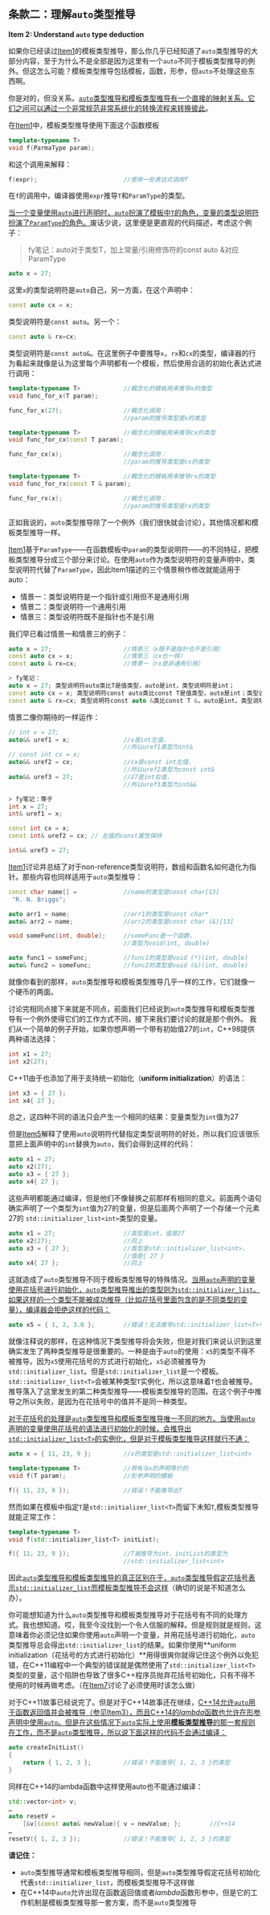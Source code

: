 ## 条款二：理解`auto`类型推导

**Item 2: Understand `auto` type deduction**

如果你已经读过[Item1](../1.DeducingTypes/item1.md)的模板类型推导，那么你几乎已经知道了`auto`类型推导的大部分内容，至于为什么不是全部是因为这里有一个`auto`不同于模板类型推导的例外。但这怎么可能？模板类型推导包括模板，函数，形参，但`auto`不处理这些东西啊。

你是对的，但没关系。<u>`auto`类型推导和模板类型推导有一个直接的映射关系。它们之间可以通过一个非常规范非常系统化的转换流程来转换彼此</u>。

在[Item1](../1.DeducingTypes/item2.md)中，模板类型推导使用下面这个函数模板
````cpp
template<typename T>
void f(ParmaType param);
````
和这个调用来解释：

```cpp
f(expr);                        //使用一些表达式调用f
```

在`f`的调用中，编译器使用`expr`推导`T`和`ParamType`的类型。

<u>当一个变量使用`auto`进行声明时，`auto`扮演了模板中`T`的角色，变量的类型说明符扮演了`ParamType`的角色。</u>废话少说，这里便是更直观的代码描述，考虑这个例子：

> fy笔记：auto对于类型T，加上常量/引用修饰符的const auto &对应ParamType

````cpp
auto x = 27;
````
这里`x`的类型说明符是`auto`自己，另一方面，在这个声明中：
````cpp
const auto cx = x;
````
类型说明符是`const auto`。另一个：
````cpp
const auto & rx=cx;
````
类型说明符是`const auto&`。在这里例子中要推导`x`，`rx`和`cx`的类型，编译器的行为看起来就像是认为这里每个声明都有一个模板，然后使用合适的初始化表达式进行调用：
````cpp
template<typename T>            //概念化的模板用来推导x的类型
void func_for_x(T param);

func_for_x(27);                 //概念化调用：
                                //param的推导类型是x的类型

template<typename T>            //概念化的模板用来推导cx的类型
void func_for_cx(const T param);

func_for_cx(x);                 //概念化调用：
                                //param的推导类型是cx的类型

template<typename T>            //概念化的模板用来推导rx的类型
void func_for_rx(const T & param);

func_for_rx(x);                 //概念化调用：
                                //param的推导类型是rx的类型
````
正如我说的，`auto`类型推导除了一个例外（我们很快就会讨论），其他情况都和模板类型推导一样。

[Item1](../1.DeducingTypes/item1.md)基于`ParamType`——在函数模板中`param`的类型说明符——的不同特征，把模板类型推导分成三个部分来讨论。在使用`auto`作为类型说明符的变量声明中，类型说明符代替了`ParamType`，因此Item1描述的三个情景稍作修改就能适用于auto：

+ 情景一：类型说明符是一个指针或引用但不是通用引用
+ 情景二：类型说明符一个通用引用
+ 情景三：类型说明符既不是指针也不是引用

我们早已看过情景一和情景三的例子：
````cpp
auto x = 27;                    //情景三（x既不是指针也不是引用）
const auto cx = x;              //情景三（cx也一样）
const auto & rx=cx;             //情景一（rx是非通用引用）

> fy笔记：
auto x = 27; 类型说明符auto类比T是值类型，auto是int，类型说明符是int；
const auto cx = x; 类型说明符const auto类比const T是值类型，auto是int；类型说明符是const int；
const auto & rx=cx; 类型说明符const auto &类比const T &，auto是int，类型说明符是const int &
````

情景二像你期待的一样运作：

```cpp
// int x = 27;
auto&& uref1 = x;               //x是int左值，
                                //所以uref1类型为int&
// const int cx = x;
auto&& uref2 = cx;              //cx是const int左值，
                                //所以uref2类型为const int&
auto&& uref3 = 27;              //27是int右值，
                                //所以uref3类型为int&&

> fy笔记：等于
int x = 27;
int& uref1 = x;

const int cx = x;
const int& uref2 = cx; // 左值的const属性保持

int&& uref3 = 27;
```

[Item1](../1.DeducingTypes/item1.md)讨论并总结了对于non-reference类型说明符，数组和函数名如何退化为指针。那些内容也同样适用于`auto`类型推导：

````cpp
const char name[] =             //name的类型是const char[13]
 "R. N. Briggs";

auto arr1 = name;               //arr1的类型是const char*
auto& arr2 = name;              //arr2的类型是const char (&)[13]

void someFunc(int, double);     //someFunc是一个函数，
                                //类型为void(int, double)

auto func1 = someFunc;          //func1的类型是void (*)(int, double)
auto& func2 = someFunc;         //func2的类型是void (&)(int, double)
````
就像你看到的那样，`auto`类型推导和模板类型推导几乎一样的工作，它们就像一个硬币的两面。

讨论完相同点接下来就是不同点，前面我们已经说到`auto`类型推导和模板类型推导有一个例外使得它们的工作方式不同，接下来我们要讨论的就是那个例外。
我们从一个简单的例子开始，如果你想声明一个带有初始值27的`int`，C++98提供两种语法选择：

````cpp
int x1 = 27;
int x2(27);
````
C++11由于也添加了用于支持统一初始化（**uniform initialization**）的语法：
````cpp
int x3 = { 27 };
int x4{ 27 };
````
总之，这四种不同的语法只会产生一个相同的结果：变量类型为`int`值为27

但是[Item5](../2.Auto/item5.md)解释了使用`auto`说明符代替指定类型说明符的好处，所以我们应该很乐意把上面声明中的`int`替换为`auto`，我们会得到这样的代码：
````cpp
auto x1 = 27;
auto x2(27);
auto x3 = { 27 };
auto x4{ 27 };
````
这些声明都能通过编译，但是他们不像替换之前那样有相同的意义。前面两个语句确实声明了一个类型为`int`值为27的变量，但是后面两个声明了一个存储一个元素27的 `std::initializer_list<int>`类型的变量。
````cpp
auto x1 = 27;                   //类型是int，值是27
auto x2(27);                    //同上
auto x3 = { 27 };               //类型是std::initializer_list<int>，
                                //值是{ 27 }
auto x4{ 27 };                  //同上
````
这就造成了`auto`类型推导不同于模板类型推导的特殊情况。<u>当用`auto`声明的变量使用花括号进行初始化，`auto`类型推导推出的类型则为`std::initializer_list`。如果这样的一个类型不能被成功推导（比如花括号里面包含的是不同类型的变量），编译器会拒绝这样的代码：</u>
````cpp
auto x5 = { 1, 2, 3.0 };        //错误！无法推导std::initializer_list<T>中的T
````
就像注释说的那样，在这种情况下类型推导将会失败，但是对我们来说认识到这里确实发生了两种类型推导是很重要的。一种是由于`auto`的使用：`x5`的类型不得不被推导。因为`x5`使用花括号的方式进行初始化，`x5`必须被推导为`std::initializer_list`。但是`std::initializer_list`是一个模板。`std::initializer_list<T>`会被某种类型`T`实例化，所以这意味着`T`也会被推导。 推导落入了这里发生的第二种类型推导——模板类型推导的范围。在这个例子中推导之所以失败，是因为在花括号中的值并不是同一种类型。

<u>对于花括号的处理是`auto`类型推导和模板类型推导唯一不同的地方。当使用`auto`声明的变量使用花括号的语法进行初始化的时候，会推导出`std::initializer_list<T>`的实例化，但是对于模板类型推导这样就行不通：</u>
````cpp
auto x = { 11, 23, 9 };         //x的类型是std::initializer_list<int>

template<typename T>            //带有与x的声明等价的
void f(T param);                //形参声明的模板

f({ 11, 23, 9 });               //错误！不能推导出T
````
然而如果在模板中指定`T`是`std::initializer_list<T>`而留下未知`T`,模板类型推导就能正常工作：
````cpp
template<typename T>
void f(std::initializer_list<T> initList);

f({ 11, 23, 9 });               //T被推导为int，initList的类型为
                                //std::initializer_list<int>
````
因此<u>`auto`类型推导和模板类型推导的真正区别在于，`auto`类型推导假定花括号表示`std::initializer_list`而模板类型推导不会这样</u>（确切的说是不知道怎么办）。

你可能想知道为什么`auto`类型推导和模板类型推导对于花括号有不同的处理方式。我也想知道。哎，我至今没找到一个令人信服的解释。但是规则就是规则，这意味着你必须记住如果你使用`auto`声明一个变量，并用花括号进行初始化，`auto`类型推导总会得出`std::initializer_list`的结果。如果你使用**uniform initialization（花括号的方式进行初始化）**用得很爽你就得记住这个例外以免犯错，在C++11编程中一个典型的错误就是偶然使用了`std::initializer_list<T>`类型的变量，这个陷阱也导致了很多C++程序员抛弃花括号初始化，只有不得不使用的时候再做考虑。（在[Item7](../3.MovingToModernCpp/item7.md)讨论了必须使用时该怎么做）

对于C++11故事已经说完了。但是对于C++14故事还在继续，<u>C++14允许`auto`用于函数返回值并会被推导（参见[Item3](../1.DeducingTypes/item3.md)），而且C++14的*lambda*函数也允许在形参声明中使用`auto`。但是在这些情况下`auto`实际上使用**模板类型推导**的那一套规则在工作，而不是`auto`类型推导，所以说下面这样的代码不会通过编译：</u>
````cpp
auto createInitList()
{
    return { 1, 2, 3 };         //错误！不能推导{ 1, 2, 3 }的类型
}
````
同样在C++14的lambda函数中这样使用auto也不能通过编译：
````cpp
std::vector<int> v;
…
auto resetV = 
    [&v](const auto& newValue){ v = newValue; };        //C++14
…
resetV({ 1, 2, 3 });            //错误！不能推导{ 1, 2, 3 }的类型
````

**请记住：**

+ `auto`类型推导通常和模板类型推导相同，但是`auto`类型推导假定花括号初始化代表`std::initializer_list`，而模板类型推导不这样做
+ 在C++14中`auto`允许出现在函数返回值或者*lambda*函数形参中，但是它的工作机制是模板类型推导那一套方案，而不是`auto`类型推导
